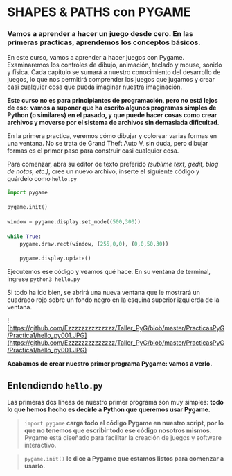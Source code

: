
# SHAPES & PATHS con PYGAME
### Vamos a aprender a hacer un juego desde cero. En las primeras practicas, aprendemos los conceptos básicos.

En este curso, vamos a aprender a hacer juegos con Pygame. Examinaremos los controles de dibujo, animación, teclado y mouse, sonido y física. Cada capítulo se sumará a nuestro conocimiento del desarrollo de juegos, lo que nos permitirá comprender los juegos que jugamos y crear casi cualquier cosa que pueda imaginar nuestra imaginación.

**Este curso no es para principiantes de programación, pero no está lejos de eso: vamos a suponer que ha escrito algunos programas simples de Python (o similares) en el pasado, y que puede hacer cosas como crear archivos y moverse por el sistema de archivos sin demasiada dificultad**.

En la primera practica, veremos cómo dibujar y colorear varias formas en una ventana. No se trata de Grand Theft Auto V, sin duda, pero dibujar formas es el primer paso para construir casi cualquier cosa.

Para comenzar, abra su editor de texto preferido *(sublime text, gedit, blog de notas, etc.)*, cree un nuevo archivo, inserte el siguiente código y guárdelo como `hello.py`

```python 
import pygame 

pygame.init()

window = pygame.display.set_mode((500,300))

while True:
	pygame.draw.rect(window, (255,0,0), (0,0,50,30))

	pygame.display.update()
```

Ejecutemos ese código y veamos qué hace. En su ventana de terminal, ingrese `python3 hello.py`

Si todo ha ido bien, se abrirá una nueva ventana que le mostrará un cuadrado rojo sobre un fondo negro en la esquina superior izquierda de la ventana. 

![https://github.com/Ezzzzzzzzzzzzzz/Taller_PyG/blob/master/PracticasPyG/Practica1/hello_py001.JPG](https://github.com/Ezzzzzzzzzzzzzz/Taller_PyG/blob/master/PracticasPyG/Practica1/hello_py001.JPG)

**Acabamos de crear nuestro primer programa Pygame: vamos a verlo.**

## Entendiendo `hello.py`
Las primeras dos líneas de nuestro primer programa son muy simples: **todo lo que hemos hecho es decirle a Python que queremos usar Pygame.** 

> `import pygame` **carga todo el código Pygame en nuestro script, por lo que no tenemos que escribir todo ese código nosotros mismos.** Pygame está diseñado para facilitar la creación de juegos y software interactivo.

>`pygame.init()` **le dice a Pygame que estamos listos para comenzar a usarlo.**


<!--stackedit_data:
eyJoaXN0b3J5IjpbLTE1NTYwNzEwMTAsLTc5NDg4MTYxMl19
-->
